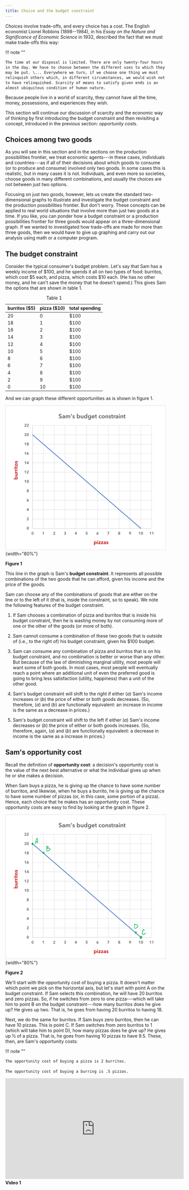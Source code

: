 ```yaml
---
title: Choice and the budget constraint
---
```



Choices involve trade-offs, and every choice has a cost. The English economist Lionel Robbins (1898--1984), in his *Essay on the Nature and Significance of Economic Science* in 1932, described the fact that we must make trade-offs this way:

!!! note ""

    The time at our disposal is limited. There are only twenty-four hours in the day. We have to choose between the different uses to which they may be put. \... Everywhere we turn, if we choose one thing we must relinquish others which, in different circumstances, we would wish not to have relinquished. Scarcity of means to satisfy given ends is an almost ubiquitous condition of human nature.


Because people live in a world of scarcity, they cannot have all the time, money, possessions, and experiences they wish.

This section will continue our discussion of scarcity and the economic way of thinking by first introducing the budget constraint and then revisiting a concept, introduced in the previous section: *opportunity costs*.

## Choices among two goods

As you will see in this section and in the sections on the production possibilities frontier, we treat economic agents---in these cases, individuals and countries---as if all of their decisions about which goods to consume (or to produce and consume) involved only two goods. In some cases this is realistic, but in many cases it is not. Individuals, and even more so societies, choose goods in many different combinations, and usually the choices are not between just two options. 

Focusing on just two goods, however, lets us create the standard two-dimensional graphs to illustrate and investigate the budget constraint and the production possibilities frontier. But don't worry. These concepts can be applied to real world situations that involve more than just two goods at a time. If you like, you can ponder how a budget constraint or a production possibilities frontier for three goods would appear on a three-dimensional graph. If we wanted to investigated how trade-offs are made for more than three goods, then we would have to give up graphing and carry out our analysis using math or a computer program. 


## The budget constraint

Consider the typical consumer's budget problem. Let's say that Sam has a weekly income of \$100, and he spends it all on two types of food: burritos, which cost \$5 each, and pizza, which costs \$10 each. (He has no other money, and he can't save the money that he doesn't spend.) This gives Sam the options that are shown in table 1.

<table class="styled-table">
<thead>
<tr>
<th>burritos ($5)</th>
<th>pizza ($10)</th>
<th>total spending</th>
</tr>
</thead>
<tbody>
<tr>
<td>20</td>
<td>0</td>
<td>$100</td>
</tr>
<tr>
<td>18</td>
<td>1</td>
<td>$100</td>
</tr>
<tr>
<td>16</td>
<td>2</td>
<td>$100</td>
</tr>
<tr>
<td>14</td>
<td>3</td>
<td>$100</td>
</tr>
<tr>
<td>12</td>
<td>4</td>
<td>$100</td>
</tr>
<tr>
<td>10</td>
<td>5</td>
<td>$100</td>
</tr>
<tr>
<td>8</td>
<td>6</td>
<td>$100</td>
</tr>
<tr>
<td>6</td>
<td>7</td>
<td>$100</td>
</tr>
<tr>
<td>4</td>
<td>8</td>
<td>$100</td>
</tr>
<tr>
<td>2</td>
<td>9</td>
<td>$100</td>
</tr>
<tr>
<td>0</td>
<td>10</td>
<td>$100</td>
</tr>
</tbody>
<caption>Table 1</caption>
</table>

And we can graph these different opportunities as is shown in figure 1.


![image](1_choice_img/bc-1.png){width="80%"}
<div class="caption2"><div align="left">
<strong>Figure 1</strong></div></div>


This line in the graph is Sam's **budget constraint**. It represents all possible combinations of the two goods that he can afford, given his income and the price of the goods.

Sam can choose any of the combinations of goods that are either on the line or to the left of it (that is, inside the constraint, so to speak). We note the following features of the budget constraint.

1. If Sam chooses a combination of pizza and burritos that is inside his budget constraint, then he is wasting money by not consuming more of one or the other of the goods (or more of both).

2. Sam cannot consume a combination of these two goods that is outside of (i.e., to the right of) his budget constraint, given his \$100 budget.

3. Sam can consume any combination of pizza and burritos that is on his budget constraint, and no combination is better or worse than any other. But because of the law of diminishing marginal utility, most people will want some of both goods. In most cases, most people will eventually reach a point where an additional unit of even the preferred good is going to bring less satisfaction (utility, happiness) than a unit of the other good.

4. Sam's budget constraint will shift to the right if either (*a*) Sam's income increases or (*b*) the price of either or both goods decreases. (So, therefore, (*a*) and (*b*) are functionally equivalent: an increase in income is the same as a decrease in prices.)

5. Sam's budget constraint will shift to the left if either (*a*) Sam's income decreases or (*b*) the price of either or both goods increases. (So, therefore, again, (*a*) and (*b*) are functionally equivalent: a decrease in income is the same as a increase in prices.)

## Sam's opportunity cost

Recall the definition of **opportunity cost**: a decision's opportunity cost is the value of the next best alternative or what the individual gives up when he or she makes a decision.

When Sam buys a pizza, he is giving up the chance to have some number of burritos, and likewise, when he buys a burrito, he is giving up the chance to have some number of pizzas (or, in this case, some portion of a pizza). Hence, each choice that he makes has an opportunity cost. These opportunity costs are easy to find by looking at the graph in figure 2.

![figure](1_choice_img/bc-1b.png){width="80%"}
<div class="caption2"><div align="left">
<strong>Figure 2</strong></div></div>


We'll start with the opportunity cost of buying a pizza. It doesn't matter which point we pick on the horizontal axis, but let's start with point A on the budget constraint. If Sam selects this combination, he will have 20 burritos and zero pizzas. So, if he switches from zero to one pizza---which will take him to point B on the budget constraint---how many burritos does he give up? He gives up two. That is, he goes from having 20 burritos to having 18.

Next, we do the same for burritos. If Sam buys zero burritos, then he can have 10 pizzas. This is point C. If Sam switches from zero burritos to 1 (which will take him to point D), how many pizzas does he give up? He gives up ½ of a pizza. That is, he goes from having 10 pizzas to have 9.5. These, then, are Sam's opportunity costs:

!!! note ""

    The opportunity cost of buying a pizza is 2 burritos.
    
	The opportunity cost of buying a burring is .5 pizzas.


<iframe width="560" height="315" src="https://www.youtube-nocookie.com/embed/m5ABIikb_D8?si=kgqhZhrbb6NjoZrE" title="YouTube video player" frameborder="0" allow="accelerometer; autoplay; clipboard-write; encrypted-media; gyroscope; picture-in-picture; web-share" allowfullscreen></iframe>
<div class="caption2"><div align="left">
<strong>Video 1</strong></div></div>